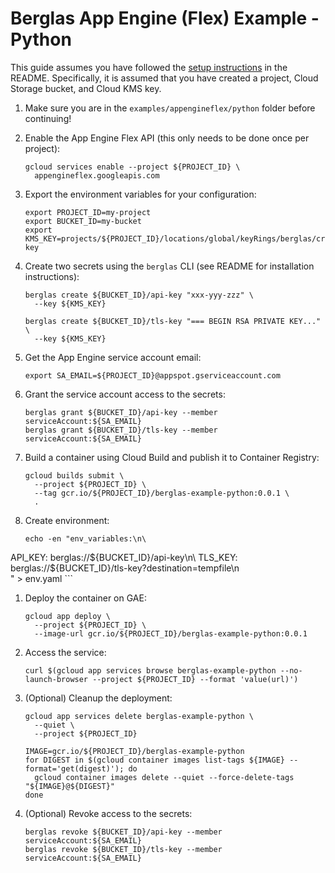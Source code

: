 # Berglas App Engine (Flex) Example - Python

This guide assumes you have followed the [setup instructions][setup] in the
README. Specifically, it is assumed that you have created a project, Cloud
Storage bucket, and Cloud KMS key.

[setup]: https://github.com/GoogleCloudPlatform/berglas#setup

1. Make sure you are in the `examples/appengineflex/python` folder before continuing!

1. Enable the App Engine Flex API (this only needs to be done once per project):

    ```text
    gcloud services enable --project ${PROJECT_ID} \
      appengineflex.googleapis.com
    ```

1. Export the environment variables for your configuration:

    ```text
    export PROJECT_ID=my-project
    export BUCKET_ID=my-bucket
    export KMS_KEY=projects/${PROJECT_ID}/locations/global/keyRings/berglas/cryptoKeys/berglas-key
    ```

1. Create two secrets using the `berglas` CLI (see README for installation
instructions):

    ```text
    berglas create ${BUCKET_ID}/api-key "xxx-yyy-zzz" \
      --key ${KMS_KEY}
    ```

    ```text
    berglas create ${BUCKET_ID}/tls-key "=== BEGIN RSA PRIVATE KEY..." \
      --key ${KMS_KEY}
    ```

1. Get the App Engine service account email:

    ```text
    export SA_EMAIL=${PROJECT_ID}@appspot.gserviceaccount.com
    ```

1. Grant the service account access to the secrets:

    ```text
    berglas grant ${BUCKET_ID}/api-key --member serviceAccount:${SA_EMAIL}
    berglas grant ${BUCKET_ID}/tls-key --member serviceAccount:${SA_EMAIL}
    ```

1. Build a container using Cloud Build and publish it to Container Registry:

    ```text
    gcloud builds submit \
      --project ${PROJECT_ID} \
      --tag gcr.io/${PROJECT_ID}/berglas-example-python:0.0.1 \
      .
    ```

1. Create environment:

    ```text
    echo -en "env_variables:\n\
  API_KEY: berglas://${BUCKET_ID}/api-key\n\
  TLS_KEY: berglas://${BUCKET_ID}/tls-key?destination=tempfile\n\
" > env.yaml
    ```

1. Deploy the container on GAE:

    ```text
    gcloud app deploy \
      --project ${PROJECT_ID} \
      --image-url gcr.io/${PROJECT_ID}/berglas-example-python:0.0.1
    ```

1. Access the service:

    ```text
    curl $(gcloud app services browse berglas-example-python --no-launch-browser --project ${PROJECT_ID} --format 'value(url)')
    ```

1. (Optional) Cleanup the deployment:

    ```text
    gcloud app services delete berglas-example-python \
      --quiet \
      --project ${PROJECT_ID}
    ```
   
    ```text
    IMAGE=gcr.io/${PROJECT_ID}/berglas-example-python
    for DIGEST in $(gcloud container images list-tags ${IMAGE} --format='get(digest)'); do
      gcloud container images delete --quiet --force-delete-tags "${IMAGE}@${DIGEST}"
    done
    ```

1. (Optional) Revoke access to the secrets:

    ```text
    berglas revoke ${BUCKET_ID}/api-key --member serviceAccount:${SA_EMAIL}
    berglas revoke ${BUCKET_ID}/tls-key --member serviceAccount:${SA_EMAIL}
    ```
